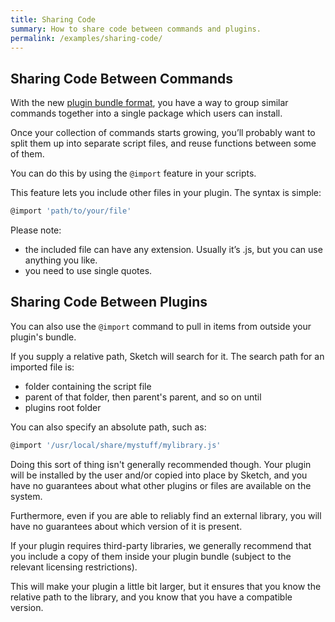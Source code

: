 ```yaml
---
title: Sharing Code
summary: How to share code between commands and plugins.
permalink: /examples/sharing-code/
---
```


## Sharing Code Between Commands

With the new [plugin bundle format](/introduction/plugin-bundles/), you have a way to group similar commands together into a single package which users can install.

Once your collection of commands starts growing, you’ll probably want to split them up into separate script files, and reuse functions between some of them.

You can do this by using the `@import` feature in your scripts.

This feature lets you include other files in your plugin. The syntax is simple:

```JavaScript
@import 'path/to/your/file'
```

Please note:

- the included file can have any extension. Usually it’s .js, but you can use anything you like.
- you need to use single quotes.

## Sharing Code Between Plugins

You can also use the `@import` command to pull in items from outside your plugin's bundle.

If you supply a relative path, Sketch will search for it. The search path for an imported file is:

- folder containing the script file
- parent of that folder, then parent's parent, and so on until
- plugins root folder

You can also specify an absolute path, such as:

```JavaScript
@import '/usr/local/share/mystuff/mylibrary.js'
```

Doing this sort of thing isn't generally recommended though. Your plugin will be installed by the user and/or copied into place by Sketch, and you have no guarantees about what other plugins or files are available on the system.

Furthermore, even if you are able to reliably find an external library, you will have no guarantees about which version of it is present.

If your plugin requires third-party libraries, we generally recommend that you include a copy of them inside your plugin bundle (subject to the relevant licensing restrictions).

This will make your plugin a little bit larger, but it ensures that you know the relative path to the library, and you know that you have a compatible version.
